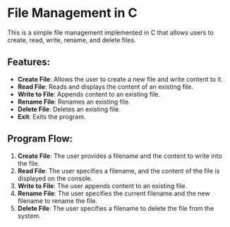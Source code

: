 # File Management in C

This is a simple file management implemented in C that allows users to create, read, write, rename, and delete files.

## Features:

- **Create File**: Allows the user to create a new file and write content to it.
- **Read File**: Reads and displays the content of an existing file.
- **Write to File**: Appends content to an existing file.
- **Rename File**: Renames an existing file.
- **Delete File**: Deletes an existing file.
- **Exit**: Exits the program.

## Program Flow:

1. **Create File**: The user provides a filename and the content to write into the file.
2. **Read File**: The user specifies a filename, and the content of the file is displayed on the console.
3. **Write to File**: The user appends content to an existing file.
4. **Rename File**: The user specifies the current filename and the new filename to rename the file.
5. **Delete File**: The user specifies a filename to delete the file from the system.